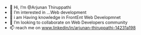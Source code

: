 - 👋 Hi, I’m @Arjunan Thiruppathi
- 👀 I’m interested in ...Web development
- 🌱 i am Having knowledge in FrontEnt Web Developmnet 
- 💞️ I’m looking to collaborate on Web Developers community
- 📫  reach me on www.linkedin/in/arjunan-thiruppathi-14231a198

<!---
ArjunanTk/ArjunanTk is a ✨ special ✨ repository because its `README.md` (this file) appears on your GitHub profile.
You can click the Preview link to take a look at your changes.
--->
